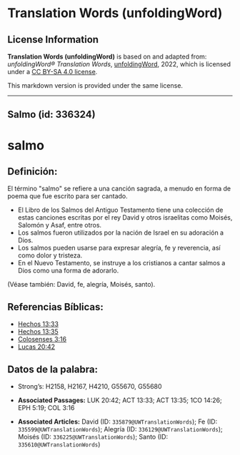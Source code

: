 # Translation Words (unfoldingWord)

## License Information

**Translation Words (unfoldingWord)** is based on and adapted from: _unfoldingWord® Translation Words_, [unfoldingWord](https://unfoldingword.org/utw), 2022, which is licensed under a [CC BY-SA 4.0 license](https://creativecommons.org/licenses/by-sa/4.0/legalcode.en).

This markdown version is provided under the same license.



--------------------------------

## Salmo (id: 336324)

salmo
=====

Definición:
-----------

El término "salmo" se refiere a una canción sagrada, a menudo en forma de poema que fue escrito para ser cantado.

* El Libro de los Salmos del Antiguo Testamento tiene una colección de estas canciones escritas por el rey David y otros israelitas como Moisés, Salomón y Asaf, entre otros.
* Los salmos fueron utilizados por la nación de Israel en su adoración a Dios.
* Los salmos pueden usarse para expresar alegría, fe y reverencia, así como dolor y tristeza.
* En el Nuevo Testamento, se instruye a los cristianos a cantar salmos a Dios como una forma de adorarlo.

(Véase también: David, fe, alegría, Moisés, santo).

Referencias Bíblicas:
---------------------

* [Hechos 13:33](https://ref.ly/Acts13:33)
* [Hechos 13:35](https://ref.ly/Acts13:35)
* [Colosenses 3:16](https://ref.ly/Col3:16)
* [Lucas 20:42](https://ref.ly/Luke20:42)

Datos de la palabra:
--------------------

* Strong’s: H2158, H2167, H4210, G55670, G55680

* **Associated Passages:** LUK 20:42; ACT 13:33; ACT 13:35; 1CO 14:26; EPH 5:19; COL 3:16
* **Associated Articles:** David (ID: `335879@UWTranslationWords`); Fe (ID: `335599@UWTranslationWords`); Alegría (ID: `336129@UWTranslationWords`); Moisés (ID: `336225@UWTranslationWords`); Santo (ID: `335610@UWTranslationWords`)

